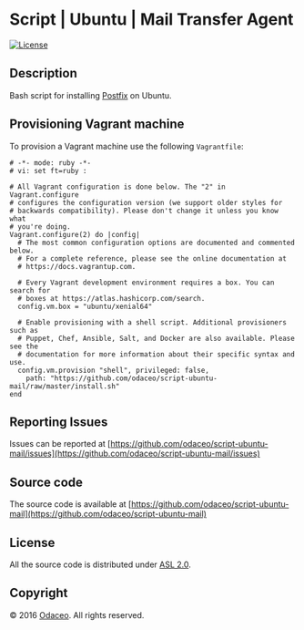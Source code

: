 # Script | Ubuntu | Mail Transfer Agent

[![License](https://img.shields.io/github/license/odaceo/script-ubuntu-mail.svg)](LICENSE)

## Description

Bash script for installing [Postfix](http://www.postfix.org) on Ubuntu.

## Provisioning Vagrant machine

To provision a Vagrant machine use the following ``Vagrantfile``:

``` shell
# -*- mode: ruby -*-
# vi: set ft=ruby :

# All Vagrant configuration is done below. The "2" in Vagrant.configure
# configures the configuration version (we support older styles for
# backwards compatibility). Please don't change it unless you know what
# you're doing.
Vagrant.configure(2) do |config|
  # The most common configuration options are documented and commented below.
  # For a complete reference, please see the online documentation at
  # https://docs.vagrantup.com.

  # Every Vagrant development environment requires a box. You can search for
  # boxes at https://atlas.hashicorp.com/search.
  config.vm.box = "ubuntu/xenial64"
  
  # Enable provisioning with a shell script. Additional provisioners such as
  # Puppet, Chef, Ansible, Salt, and Docker are also available. Please see the
  # documentation for more information about their specific syntax and use.
  config.vm.provision "shell", privileged: false, 
    path: "https://github.com/odaceo/script-ubuntu-mail/raw/master/install.sh"
end
```

## Reporting Issues

Issues can be reported at [https://github.com/odaceo/script-ubuntu-mail/issues](https://github.com/odaceo/script-ubuntu-mail/issues)

## Source code

The source code is available at [https://github.com/odaceo/script-ubuntu-mail](https://github.com/odaceo/script-ubuntu-mail)

## License

All the source code is distributed under [ASL 2.0](LICENSE).

## Copyright

© 2016 [Odaceo](http://odaceo.ch). All rights reserved.
